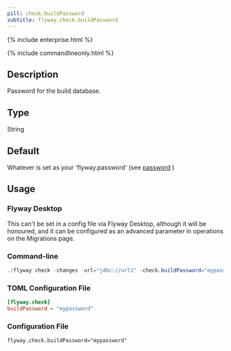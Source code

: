 ```yaml
---
pill: check.buildPassword
subtitle: flyway.check.buildPassword
---
```


{% include enterprise.html %}

{% include commandlineonly.html %}

## Description

Password for the build database.

## Type

String

## Default

Whatever is set as your 'flyway.password' (see [password](<Configuration/Environments Namespace/Environment password Setting>) )

## Usage

### Flyway Desktop

This can't be set in a config file via Flyway Desktop, although it will be honoured, and it can be configured as an advanced parameter in operations on the Migrations page.

### Command-line

```powershell
./flyway check -changes -url="jdbc://url1" -check.buildPassword="mypassword"
```

### TOML Configuration File

```toml
[flyway.check]
buildPassword = "mypassword"
```

### Configuration File

```properties
flyway.check.buildPassword="mypassword"
```
